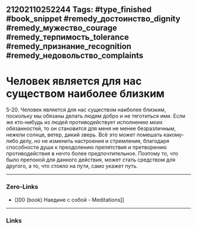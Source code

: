 21202110252244
Tags: #type_finished #book_snippet #remedy_достоинство_dignity #remedy_мужество_courage #remedy_терпимость_tolerance #remedy_признание_recognition #remedy_недовольство_complaints
---
# Человек является для нас существом наиболее близким

 5-20. Человек является для нас существом наиболее близким, поскольку мы обязаны делать людям добро и не тяготиться ими. Если же кто-нибудь из людей противодействует исполнению моих обязанностей, то он становится для меня не менее безразличным, нежели солнце, ветер, дикий зверь. Всё это может помешать какому-либо делу, но не изменить настроения и стремления, благодаря способности души к преодолению препятствия и претворению противодействия в нечто более предпочтительное. Поэтому то, что было препоной для данного действия, может стать средством для другого, а то, что стояло на пути, само укажет путь.

---
### Zero-Links
- [[00 (book) Наедине с собой - Meditations]]
---
### Links

